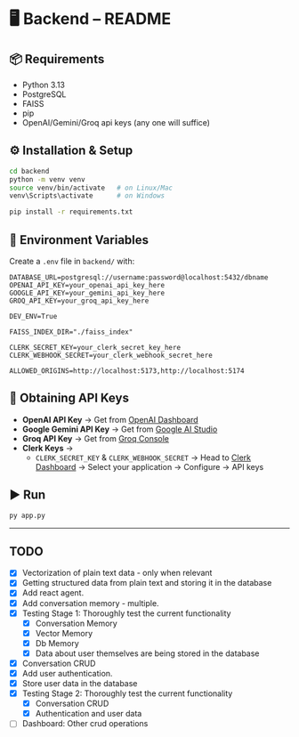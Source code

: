 # 🖥️ Backend – README

## 📦 Requirements

- Python 3.13
- PostgreSQL
- FAISS
- pip
- OpenAI/Gemini/Groq api keys (any one will suffice)

## ⚙️ Installation & Setup

```bash
cd backend
python -m venv venv
source venv/bin/activate   # on Linux/Mac
venv\Scripts\activate      # on Windows

pip install -r requirements.txt
```

## 🔑 Environment Variables

Create a `.env` file in `backend/` with:

```env
DATABASE_URL=postgresql://username:password@localhost:5432/dbname
OPENAI_API_KEY=your_openai_api_key_here
GOOGLE_API_KEY=your_gemini_api_key_here
GROQ_API_KEY=your_groq_api_key_here

DEV_ENV=True

FAISS_INDEX_DIR="./faiss_index"

CLERK_SECRET_KEY=your_clerk_secret_key_here
CLERK_WEBHOOK_SECRET=your_clerk_webhook_secret_here

ALLOWED_ORIGINS=http://localhost:5173,http://localhost:5174
```

## 🔑 Obtaining API Keys

- **OpenAI API Key** → Get from [OpenAI Dashboard](https://platform.openai.com/settings/organization/api-keys)
- **Google Gemini API Key** → Get from [Google AI Studio](https://aistudio.google.com/apikey)
- **Groq API Key** → Get from [Groq Console](https://console.groq.com/keys)
- **Clerk Keys** →
  - `CLERK_SECRET_KEY` & `CLERK_WEBHOOK_SECRET` → Head to [Clerk Dashboard](https://dashboard.clerk.com/) -> Select your application -> Configure -> API keys

## ▶️ Run

```bash
py app.py
```

---

## TODO

- [x] Vectorization of plain text data - only when relevant
- [x] Getting structured data from plain text and storing it in the database
- [x] Add react agent.
- [x] Add conversation memory - multiple.
- [x] Testing Stage 1: Thoroughly test the current functionality
  - [x] Conversation Memory
  - [x] Vector Memory
  - [x] Db Memory
  - [x] Data about user themselves are being stored in the database
- [x] Conversation CRUD
- [x] Add user authentication.
- [x] Store user data in the database
- [x] Testing Stage 2: Thoroughly test the current functionality
  - [x] Conversation CRUD
  - [x] Authentication and user data
- [ ] Dashboard: Other crud operations
